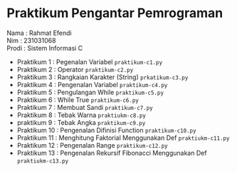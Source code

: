 # Praktikum Pengantar Pemrograman
<div> Nama : Rahmat Efendi </div>
<div> Nim : 231031068 </div>
<div> Prodi : Sistem Informasi C </div>

* Praktikum 1 : Pegenalan Variabel `praktikum-c1.py`
* Praktikum 2 : Operator `praktikum-c2.py`
* Praktikum 3 : Rangkaian Karakter (String) `prkatikum-c3.py`
* Praktikum 4 : Pengenalan Variabel `praktikum-c4.py` 
* Praktikum 5 : Pengulangan While `praktikum-c5.py`
* Praktikum 6 : While True `praktikum-c6.py`
* Praktikum 7 : Membuat Sandi `praktikum-c7.py`
* Praktikum 8 : Tebak Warna `praktiukm-c8.py`
* praktikum 9 : Tebak Angka `praktikum-c9.py`
* Praktikum 10 : Pengenalan Difinisi Function `praktikum-c10.py`
* Praktikum 11 : Menghitung Faktorial Menggunakan Def `praktiukm-c11.py`
* Praktikum 12 : Pengenalan Range `praktikum-c12.py`
* Praktikum 13 : Pengenalan Rekursif Fibonacci Menggunakan Def `praktiukm-c13.py`
